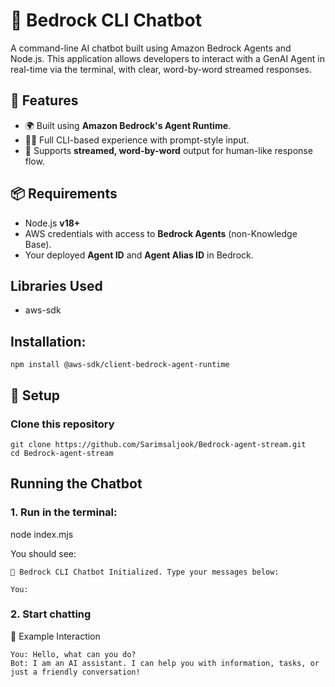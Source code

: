 # 🧠 Bedrock CLI Chatbot

A command-line AI chatbot built using Amazon Bedrock Agents and Node.js. This application allows developers to interact with a GenAI Agent in real-time via the terminal, with clear, word-by-word streamed responses.

## 🚀 Features

- 🌍 Built using **Amazon Bedrock's Agent Runtime**.
- 🧑‍💻 Full CLI-based experience with prompt-style input.
- 📡 Supports **streamed, word-by-word** output for human-like response flow.

## 📦 Requirements

- Node.js **v18+**
- AWS credentials with access to **Bedrock Agents** (non-Knowledge Base).
- Your deployed **Agent ID** and **Agent Alias ID** in Bedrock.

## Libraries Used

- aws-sdk

## Installation: 
```
npm install @aws-sdk/client-bedrock-agent-runtime
```


## 🔧 Setup

### Clone this repository

```
git clone https://github.com/Sarimsaljook/Bedrock-agent-stream.git 
cd Bedrock-agent-stream
```

## Running the Chatbot

### 1. Run in the terminal: 

node index.mjs

You should see:

```
🤖 Bedrock CLI Chatbot Initialized. Type your messages below:

You:
```

### 2. Start chatting 

💬 Example Interaction

```
You: Hello, what can you do?
Bot: I am an AI assistant. I can help you with information, tasks, or just a friendly conversation!
```
